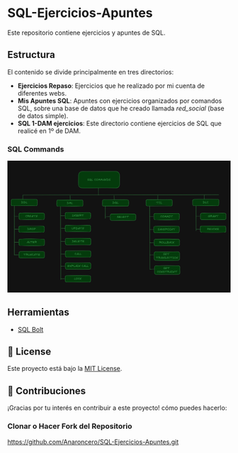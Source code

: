 # SQL-Ejercicios-Apuntes

<p>Este repositorio contiene ejercicios y apuntes de SQL.</p>

## Estructura

El contenido se divide principalmente en tres directorios:

- **Ejercicios Repaso**: Ejercicios que he realizado por mi cuenta de diferentes webs.
- **Mis Apuntes SQL**: Apuntes con ejercicios organizados por comandos SQL, sobre una base de datos que he creado llamada *red_social* (base de datos simple).
- **SQL 1-DAM ejercicios**: Este directorio contiene ejercicios de SQL que realicé en 1º de DAM.

### SQL Commands

<div align='center'>
  <img src='sql_commands.png' alt='sql commands' />
</div>

## Herramientas

- [SQL Bolt](https://sqlbolt.com/)

## 📃 License

Este proyecto está bajo la [MIT License](LICENSE.md).

## 🤝 Contribuciones

¡Gracias por tu interés en contribuir a este proyecto! cómo puedes hacerlo:
### Clonar o Hacer Fork del Repositorio
https://github.com/Anaroncero/SQL-Ejercicios-Apuntes.git
